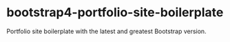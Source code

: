 # bootstrap4-portfolio-site-boilerplate
Portfolio site boilerplate with the latest and greatest Bootstrap version.

